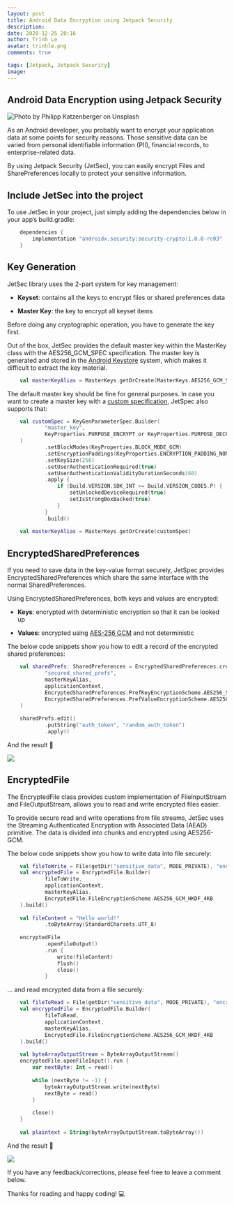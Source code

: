 ```yaml
---
layout: post
title: Android Data Encryption using Jetpack Security
description: 
date: 2020-12-25 20:16
author: Trinh Le
avatar: trinhle.png
comments: true

tags: [Jetpack, Jetpack Security]
image: 
---
```


## Android Data Encryption using Jetpack Security

![Photo by [Philipp Katzenberger](https://unsplash.com/@fantasyflip?utm_source=medium&utm_medium=referral) on [Unsplash](https://unsplash.com?utm_source=medium&utm_medium=referral)](https://cdn-images-1.medium.com/max/12000/0*BhOyox2JDDK95760)

As an Android developer, you probably want to encrypt your application data at some points for security reasons. Those sensitive data can be varied from personal identifiable information (PII), financial records, to enterprise-related data.

By using Jetpack Security (JetSec), you can easily encrypt Files and SharePreferences locally to protect your sensitive information.

## Include JetSec into the project

To use JetSec in your project, just simply adding the dependencies below in your app’s build.gradle:

```gradle
    dependencies {
        implementation "androidx.security:security-crypto:1.0.0-rc03"
    }
```

## Key Generation

JetSec library uses the 2-part system for key management:

* **Keyset**: contains all the keys to encrypt files or shared preferences data

* **Master Key**: the key to encrypt all keyset items

Before doing any cryptographic operation, you have to generate the key first.

Out of the box, JetSec provides the default master key within the MasterKey class with the AES256_GCM_SPEC specification. The master key is generated and stored in the [Android Keystore](https://developer.android.com/training/articles/keystore) system, which makes it difficult to extract the key material.

```kotlin
    val masterKeyAlias = MasterKeys.getOrCreate(MasterKeys.AES256_GCM_SPEC)
```

The default master key should be fine for general purposes. In case you want to create a master key with a [custom specification](https://developer.android.com/reference/androidx/security/crypto/MasterKey.Builder), JetSpec also supports that:

```kotlin
    val customSpec = KeyGenParameterSpec.Builder(
            "master_key",
            KeyProperties.PURPOSE_ENCRYPT or KeyProperties.PURPOSE_DECRYPT
    )
            .setBlockModes(KeyProperties.BLOCK_MODE_GCM)
            .setEncryptionPaddings(KeyProperties.ENCRYPTION_PADDING_NONE)
            .setKeySize(256)
            .setUserAuthenticationRequired(true)
            .setUserAuthenticationValidityDurationSeconds(60)
            .apply {
                if (Build.VERSION.SDK_INT >= Build.VERSION_CODES.P) {
                    setUnlockedDeviceRequired(true)
                    setIsStrongBoxBacked(true)
                }
            }
            .build()
    
    val masterKeyAlias = MasterKeys.getOrCreate(customSpec)
```

## EncryptedSharedPreferences

If you need to save data in the key-value format securely, JetSpec provides EncryptedSharedPreferences which share the same interface with the normal SharedPreferences.

Using EncryptedSharedPreferences, both keys and values are encrypted:

* **Keys**: encrypted with deterministic encryption so that it can be looked up

* **Values**: encrypted using [AES-256 GCM](https://tools.ietf.org/html/rfc5116#section-5.2) and not deterministic

The below code snippets show you how to edit a record of the encrypted shared preferences:

```kotlin
    val sharedPrefs: SharedPreferences = EncryptedSharedPreferences.create(
            "secured_shared_prefs",
            masterKeyAlias,
            applicationContext,
            EncryptedSharedPreferences.PrefKeyEncryptionScheme.AES256_SIV,
            EncryptedSharedPreferences.PrefValueEncryptionScheme.AES256_GCM
    )
    
    sharedPrefs.edit()
            .putString("auth_token", "random_auth_token")
            .apply()
```

And the result 🎉

![](https://cdn-images-1.medium.com/max/4236/1*2r3zr9G2jivz0QwhWteAsQ.png)

## EncryptedFile

The EncryptedFile class provides custom implementation of FileInputStream and FileOutputStream, allows you to read and write encrypted files easier.

To provide secure read and write operations from file streams, JetSec uses the Streaming Authenticated Encryption with Associated Data (AEAD) primitive. The data is divided into chunks and encrypted using AES256-GCM.

The below code snippets show you how to write data into file securely:

```kotlin
    val fileToWrite = File(getDir("sensitive_data", MODE_PRIVATE), "encrypted_data.txt")
    val encryptedFile = EncryptedFile.Builder(
            fileToWrite,
            applicationContext,
            masterKeyAlias,
            EncryptedFile.FileEncryptionScheme.AES256_GCM_HKDF_4KB
    ).build()
    
    val fileContent = "Hello world!"
            .toByteArray(StandardCharsets.UTF_8)
    
    encryptedFile
            .openFileOutput()
            .run {
                write(fileContent)
                flush()
                close()
            }
```

… and read encrypted data from a file securely:

```kotlin
    val fileToRead = File(getDir("sensitive_data", MODE_PRIVATE), "encrypted_data.txt")
    val encryptedFile = EncryptedFile.Builder(
            fileToRead,
            applicationContext,
            masterKeyAlias,
            EncryptedFile.FileEncryptionScheme.AES256_GCM_HKDF_4KB
    ).build()
    
    val byteArrayOutputStream = ByteArrayOutputStream()
    encryptedFile.openFileInput().run {
        var nextByte: Int = read()
    
        while (nextByte != -1) {
            byteArrayOutputStream.write(nextByte)
            nextByte = read()
        }
    
        close()
    }
    
    val plaintext = String(byteArrayOutputStream.toByteArray())
```

And the result 🎉

![](https://cdn-images-1.medium.com/max/4116/1*TrckV0_RgShNaKMn6cu4PQ.png)

If you have any feedback/corrections, please feel free to leave a comment below.

Thanks for reading and happy coding! 💻
